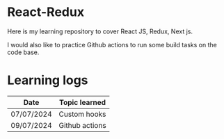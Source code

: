 # React-Redux
Here is my learning repository to cover React JS, Redux, Next js.

I would also like to practice Github actions to run some build tasks on the code base.

# Learning logs

| Date    | Topic learned |
| -------- | ------- |
| 07/07/2024  | Custom hooks    |
| 09/07/2024 | Github actions    |
